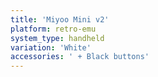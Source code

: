 ```yaml
---
title: 'Miyoo Mini v2'
platform: retro-emu
system_type: handheld
variation: 'White'
accessories: ' + Black buttons'
---
```

